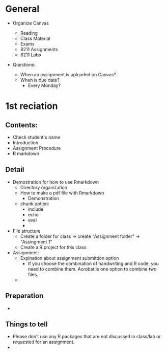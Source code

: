 # General
+ Organize Canvas
    * Reading
    * Class Material
    * Exams
    * 8211 Assignments
    * 8211 Labs

+ Questions:
    * When an assignment is uploaded on Canvas? 
    * When is due date?
        - Every Monday?

# 1st reciation
## Contents:
+ Check student's name
+ Introduction
+ Assignment Procedure
+ R markdown 

## Detail
+ Demostration for how to use Rmarkdown
    + Directory organization
    + How to make a pdf file with Rmarkdown 
        + Demonstration
    + chunk option:
        + include
        + echo
        + eval
        + 
+ File structure
    + Create a folder for class -> create "Assignment folder" -> "Assingment 1"
    + Create a R.project for this class
+ Assignment: 
    + Explnation about assignment submittion option
        + If you choose the combination of handwriting and R code, you need to combine them. Acrobat is one option to combine two files.
    + 
## Preparation
+ 


## Things to tell
+ Please don’t use any R packages that are not discussed in class/lab or requested for
an assignment.
+ 